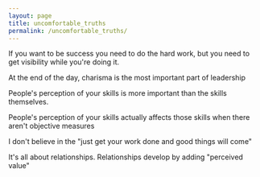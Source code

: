```yaml
---
layout: page
title: uncomfortable_truths
permalink: /uncomfortable_truths/
---
```

If you want to be success you need to do the hard work, but you need to get visibility while you're doing it. 

At the end of the day, charisma is the most important part of leadership

People's perception of your skills is more important than the skills themselves.

People's perception of your skills actually affects those skills when there aren't objective measures

I don't believe in the "just get your work done and good things will come"

It's all about relationships. Relationships develop by adding "perceived value"